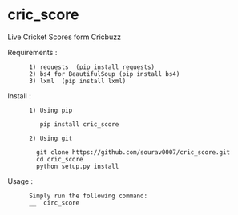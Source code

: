 # cric_score
Live Cricket Scores form Cricbuzz


Requirements :

          1) requests  (pip install requests)
          2) bs4 for BeautifulSoup (pip install bs4)
          3) lxml  (pip install lxml)

Install : 

          1) Using pip

             pip install cric_score
             
          2) Using git
          
            git clone https://github.com/sourav0007/cric_score.git
            cd cric_score
            python setup.py install
            
            
            
            
Usage :

          Simply run the following command: 
          __  circ_score
